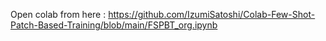 Open colab from here : https://github.com/IzumiSatoshi/Colab-Few-Shot-Patch-Based-Training/blob/main/FSPBT_org.ipynb
